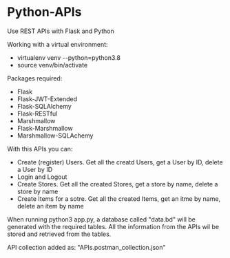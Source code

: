 # Python-APIs
Use REST APIs with Flask and Python

Working with a virtual environment:
- virtualenv venv --python=python3.8
- source venv/bin/activate

Packages required:
- Flask
- Flask-JWT-Extended
- Flask-SQLAlchemy
- Flask-RESTful
- Marshmallow
- Flask-Marshmallow
- Marshmallow-SQLAchemy

With this APIs you can:
- Create (register) Users. Get all the creatd Users, get a User by ID, delete a User by ID
- Login and Logout
- Create Stores. Get all the created Stores, get a store by name, delete a store by name
- Create Items for a sotre. Get all the created Items, get an itme by name, delete an item by name

When running python3 app.py, a database called "data.bd" will be generated with the required tables. 
All the information from the APIs wil be stored and retrieved from the tables.

API collection added as: "APIs.postman_collection.json"
